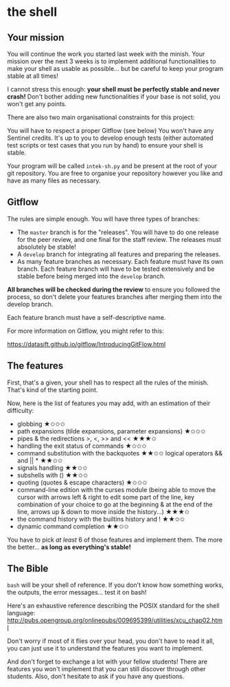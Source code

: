 # the shell

## Your mission

You will continue the work you started last week with the minish. Your mission over the next 3 weeks is to implement additional functionalities to make your shell as usable as possible... but be careful to keep your program stable at all times!

I cannot stress this enough: **your shell must be perfectly stable and never crash!** Don't bother adding new functionalities if your base is not solid, you won't get any points.

There are also two main organisational constraints for this project:

You will have to respect a proper Gitflow (see below)
You won't have any Sentinel credits. It's up to you to develop enough tests (either automated test scripts or test cases that you run by hand) to ensure your shell is stable.

Your program will be called `intek-sh.py` and be present at the root of your git repository. You are free to organise your repository however you like and have as many files as necessary.


## Gitflow

The rules are simple enough. You will have three types of branches:

* The `master` branch is for the "releases". You will have to do one release for the peer review, and one final for the staff review. The releases must absolutely be stable!
* A `develop` branch for integrating all features and preparing the releases.
* As many feature branches as necessary. Each feature must have its own branch. Each feature branch will have to be tested extensively and be stable before being merged into the `develop` branch.

**All branches will be checked during the review** to ensure you followed the process, so don't delete your features branches after merging them into the develop branch.

Each feature branch must have a self-descriptive name.

For more information on Gitflow, you might refer to this:

https://datasift.github.io/gitflow/IntroducingGitFlow.html


## The features

First, that's a given, your shell has to respect all the rules of the minish. That's kind of the starting point.

Now, here is the list of features you may add, with an estimation of their difficulty:

* globbing ★✩✩✩
* path expansions (tilde expansions, parameter expansions) ★✩✩✩
* pipes & the redirections >, <, >> and << ★★★✩
* handling the exit status of commands ★✩✩✩
* command substitution with the backquotes ★★✩✩
logical operators && and || * ★★✩✩
* signals handling ★★✩✩
* subshells with () ★★✩✩
* quoting (quotes & escape characters) ★✩✩✩
* command-line edition with the curses module (being able to move the cursor with arrows left & right to edit some part of the line, key combination of your choice to go at the beginning & at the end of the line, arrows up & down to move inside the history...) ★★★✩
* the command history with the builtins history and ! ★★✩✩
* dynamic command completion ★★✩✩

You have to pick *at least* 6 of those features and implement them. The more the better... **as long as everything's stable!**


## The Bible

`bash` will be your shell of reference. If you don't know how something works, the outputs, the error messages... test it on bash!

Here's an exhaustive reference describing the POSIX standard for the shell language: http://pubs.opengroup.org/onlinepubs/009695399/utilities/xcu_chap02.html

Don't worry if most of it flies over your head, you don't have to read it all, you can just use it to understand the features you want to implement.

And don't forget to exchange a lot with your fellow students! There are features you won't implement that you can still discover through other students. Also, don't hesitate to ask if you have any questions.
